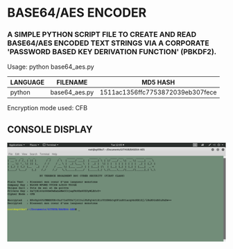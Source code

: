 # BASE64/AES ENCODER
### A SIMPLE PYTHON SCRIPT FILE TO CREATE AND READ BASE64/AES ENCODED TEXT STRINGS VIA A CORPORATE 'PASSWORD BASED KEY DERIVATION FUNCTION' (PBKDF2).
Usage: python base64_aes.py

| LANGUAGE | FILENAME      | MD5 HASH                         |
|------    |------         | -------                          |
| python   | base64_aes.py | 1511ac1356ffc7753872039eb307fece |

Encryption mode used: CFB

## CONSOLE DISPLAY
![Screenshot](picture1.png)	
